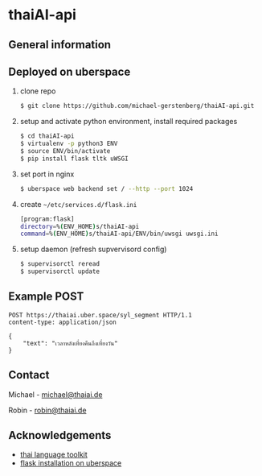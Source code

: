 # thaiAI-api

## General information



## Deployed on uberspace

1. clone repo
   ```sh
   $ git clone https://github.com/michael-gerstenberg/thaiAI-api.git
   ```
2. setup and activate python environment, install required packages
   ```sh
   $ cd thaiAI-api
   $ virtualenv -p python3 ENV
   $ source ENV/bin/activate
   $ pip install flask tltk uWSGI
   ```
3. set port in nginx
   ```sh
   $ uberspace web backend set / --http --port 1024
   ```
4. create ```~/etc/services.d/flask.ini```
   ```sh
   [program:flask]
   directory=%(ENV_HOME)s/thaiAI-api
   command=%(ENV_HOME)s/thaiAI-api/ENV/bin/uwsgi uwsgi.ini
   ```
5. setup daemon (refresh supvervisord config)
   ```sh
   $ supervisorctl reread
   $ supervisorctl update
   ```

## Example POST

```
POST https://thaiai.uber.space/syl_segment HTTP/1.1
content-type: application/json

{
    "text": "เวลาหลังเที่ยงคืนถึงเที่ยงวัน"
}
```

## Contact

Michael - michael@thaiai.de

Robin - robin@thaiai.de


## Acknowledgements

* [thai language toolkit](https://pypi.org/project/tltk/)
* [flask installation on uberspace](https://lab.uberspace.de/guide_flask.html)
